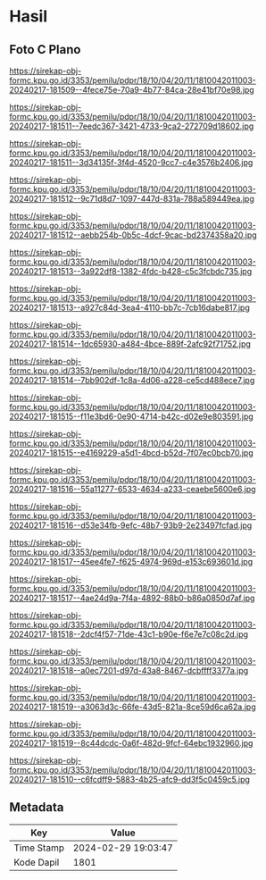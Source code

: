 # Hasil

## Foto C Plano

https://sirekap-obj-formc.kpu.go.id/3353/pemilu/pdpr/18/10/04/20/11/1810042011003-20240217-181509--4fece75e-70a9-4b77-84ca-28e41bf70e98.jpg

https://sirekap-obj-formc.kpu.go.id/3353/pemilu/pdpr/18/10/04/20/11/1810042011003-20240217-181511--7eedc367-3421-4733-9ca2-272709d18602.jpg

https://sirekap-obj-formc.kpu.go.id/3353/pemilu/pdpr/18/10/04/20/11/1810042011003-20240217-181511--3d34135f-3f4d-4520-9cc7-c4e3576b2406.jpg

https://sirekap-obj-formc.kpu.go.id/3353/pemilu/pdpr/18/10/04/20/11/1810042011003-20240217-181512--9c71d8d7-1097-447d-831a-788a589449ea.jpg

https://sirekap-obj-formc.kpu.go.id/3353/pemilu/pdpr/18/10/04/20/11/1810042011003-20240217-181512--aebb254b-0b5c-4dcf-9cac-bd2374358a20.jpg

https://sirekap-obj-formc.kpu.go.id/3353/pemilu/pdpr/18/10/04/20/11/1810042011003-20240217-181513--3a922df8-1382-4fdc-b428-c5c3fcbdc735.jpg

https://sirekap-obj-formc.kpu.go.id/3353/pemilu/pdpr/18/10/04/20/11/1810042011003-20240217-181513--a927c84d-3ea4-4110-bb7c-7cb16dabe817.jpg

https://sirekap-obj-formc.kpu.go.id/3353/pemilu/pdpr/18/10/04/20/11/1810042011003-20240217-181514--1dc65930-a484-4bce-889f-2afc92f71752.jpg

https://sirekap-obj-formc.kpu.go.id/3353/pemilu/pdpr/18/10/04/20/11/1810042011003-20240217-181514--7bb902df-1c8a-4d06-a228-ce5cd488ece7.jpg

https://sirekap-obj-formc.kpu.go.id/3353/pemilu/pdpr/18/10/04/20/11/1810042011003-20240217-181515--f11e3bd6-0e90-4714-b42c-d02e9e803591.jpg

https://sirekap-obj-formc.kpu.go.id/3353/pemilu/pdpr/18/10/04/20/11/1810042011003-20240217-181515--e4169229-a5d1-4bcd-b52d-7f07ec0bcb70.jpg

https://sirekap-obj-formc.kpu.go.id/3353/pemilu/pdpr/18/10/04/20/11/1810042011003-20240217-181516--55a11277-6533-4634-a233-ceaebe5600e6.jpg

https://sirekap-obj-formc.kpu.go.id/3353/pemilu/pdpr/18/10/04/20/11/1810042011003-20240217-181516--d53e34fb-9efc-48b7-93b9-2e23497fcfad.jpg

https://sirekap-obj-formc.kpu.go.id/3353/pemilu/pdpr/18/10/04/20/11/1810042011003-20240217-181517--45ee4fe7-f625-4974-969d-e153c693601d.jpg

https://sirekap-obj-formc.kpu.go.id/3353/pemilu/pdpr/18/10/04/20/11/1810042011003-20240217-181517--4ae24d9a-7f4a-4892-88b0-b86a0850d7af.jpg

https://sirekap-obj-formc.kpu.go.id/3353/pemilu/pdpr/18/10/04/20/11/1810042011003-20240217-181518--2dcf4f57-71de-43c1-b90e-f6e7e7c08c2d.jpg

https://sirekap-obj-formc.kpu.go.id/3353/pemilu/pdpr/18/10/04/20/11/1810042011003-20240217-181518--a0ec7201-d97d-43a8-8467-dcbffff3377a.jpg

https://sirekap-obj-formc.kpu.go.id/3353/pemilu/pdpr/18/10/04/20/11/1810042011003-20240217-181519--a3063d3c-66fe-43d5-821a-8ce59d6ca62a.jpg

https://sirekap-obj-formc.kpu.go.id/3353/pemilu/pdpr/18/10/04/20/11/1810042011003-20240217-181519--8c44dcdc-0a6f-482d-9fcf-64ebc1932960.jpg

https://sirekap-obj-formc.kpu.go.id/3353/pemilu/pdpr/18/10/04/20/11/1810042011003-20240217-181510--c6fcdff9-5883-4b25-afc9-dd3f5c0459c5.jpg


## Metadata

| Key        | Value               |
| ---------- | ------------------- |
| Time Stamp | 2024-02-29 19:03:47 |
| Kode Dapil | 1801                |



